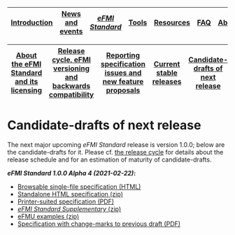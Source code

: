 | [Introduction](../Introduction/index.md) | [News and events](.../News-and-events/index.md) | [_eFMI Standard_](../Specification/index.md) | [Tools](../Tools/index.md) | [Resources](../Resources/index.md) | [FAQ](../FAQ/index.md) | [About](../About/index.md) |
| ---------------------------------------- | ----------------------------------------------- | ------------------------------------------ | -------------------------- | ---------------------------------- | ---------------------- | -------------------------- |

| [About the eFMI Standard and its licensing](index.md) | [Release cycle, eFMI versioning and backwards compatibility](release-cycle.md) | [Reporting specification issues and new feature proposals](reporting-specification-issues-and-new-feature-proposals.md) | [Current stable releases](current-stable-releases.md) | [Candidate-drafts of next release](candidate-drafts-of-next-release.md) | [Old stable releases](old-stable-releases.md) |
| ----------------------- | ----------------------------------------------------------- | ------------------------------------------------------------ | ----------------------------------------------------- | ------------------------------------------------------------ | --------------------------------------------- |

# Candidate-drafts of next release

The next major upcoming _eFMI Standard_ release is version 1.0.0; below are the candidate-drafts for it. Please cf. [the release cycle](release-cycle.md) for details about the release schedule and for an estimation of maturity of candidate-drafts.

**_eFMI Standard 1.0.0 Alpha 4 (2021-02-22)_:**

* [Browsable single-file specification (HTML)](resources/eFMI-Standard-1.0.0-specification-Alpha-4.html)
* [Standalone HTML specification (zip)](resources/eFMI-Standard-1.0.0-specification-Alpha-4.zip)
* [Printer-suited specification (PDF)](resources/eFMI-Standard-1.0.0-specification-Alpha-4.pdf)
* [_eFMI Standard Supplementary_ (zip)](resources/eFMI-Standard-1.0.0-Supplementary-Alpha-4.zip)
* [eFMU examples (zip)](resources/eFMI-Standard-1.0.0-eFMU-examples-Alpha-4.zip)
* [Specification with change-marks to previous draft (PDF)](resources/eFMI-Standard-1.0.0-specification-change-marks-Alpha-4.pdf)